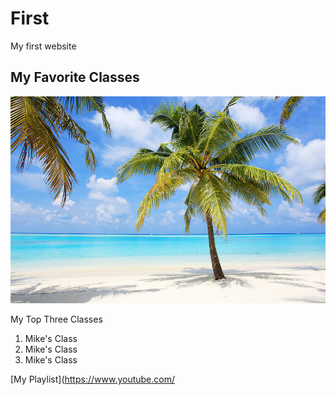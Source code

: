 # First
My first website

## My Favorite Classes
![alt text](palm-trees-on-the-tropical-beach-of-skynesher.jpg)

My Top Three Classes
1. Mike's Class
2. Mike's Class
3. Mike's Class

[My Playlist](https://www.youtube.com/
